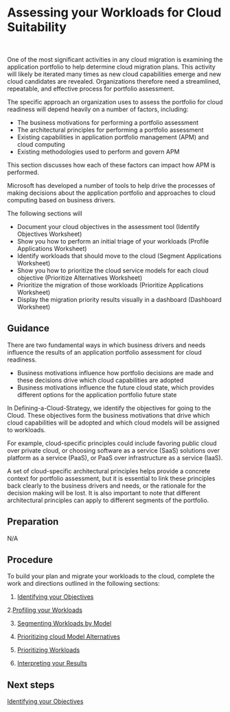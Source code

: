 # Assessing your Workloads for Cloud Suitability
</br>

One of the most significant activities in any cloud migration is examining the application portfolio to help determine cloud migration plans. This activity will likely be iterated many times as new cloud capabilities emerge and new cloud candidates are revealed. Organizations therefore need a streamlined, repeatable, and effective process for portfolio assessment.

The specific approach an organization uses to assess the portfolio for cloud readiness will depend heavily on a number of factors, including:

* The business motivations for performing a portfolio assessment
* The architectural principles for performing a portfolio assessment
* Existing capabilities in application portfolio management (APM) and cloud computing
* Existing methodologies used to perform and govern APM

This section discusses how each of these factors can impact how APM is performed.

Microsoft has developed a number of tools to help drive the processes of making decisions about the application portfolio and approaches to cloud computing based on business drivers. 

The following sections will 
- Document your cloud objectives in the assessment tool (Identify Objectives Worksheet)
- Show you how to perform an initial triage of your workloads (Profile Applications Worksheet)
- Identify workloads that should move to the cloud (Segment Applications Worksheet)
- Show you how to prioritize the cloud service models for each cloud objective (Prioritize Alternatives Worksheet)
- Prioritize the migration of those workloads (Prioritize Applications Worksheet)
- Display the migration priority results visually in a dashboard (Dashboard Worksheet)

## Guidance

There are two fundamental ways in which business drivers and needs influence the results of an application portfolio assessment for cloud readiness.

* Business motivations influence how portfolio decisions are made and these decisions drive which cloud capabilities are 
  adopted
* Business motivations influence the future cloud state, which provides different options for the application portfolio 
  future state

In Defining-a-Cloud-Strategy, we identify the objectives for going to the Cloud.  These objectives form the business motivations that drive which cloud capabilities will be adopted and which cloud models will be assigned to workloads.

For example, cloud-specific principles could include favoring public cloud over private cloud, or choosing software as a service (SaaS) solutions over platform as a service (PaaS), or PaaS over infrastructure as a service (IaaS).

A set of cloud-specific architectural principles helps provide a concrete context for portfolio assessment, but it is essential to link these principles back clearly to the business drivers and needs, or the rationale for the decision making will be lost. It is also important to note that different architectural principles can apply to different segments of the portfolio.

## Preparation

N/A

## Procedure

To build your plan and migrate your workloads to the cloud, complete the work and directions outlined in the following sections:

   1. [Identifying your Objectives](https://github.com/alvarovitta/Planning-Workload-Migration/blob/master/2.1.1.-Identifying-your-Objectives.md)
   
   2.[Profiling your Workloads]( https://github.com/alvarovitta/Planning-Workload-Migration/blob/master/2.1.2-Profiling-your-Workloads.md)
   
   3. [Segmenting Workloads by Model](https://github.com/alvarovitta/Planning-Workload-Migration/blob/master/2.1.3-Segmenting-Workloads-by-Model.md)
   
   4. [Prioritizing cloud Model Alternatives](https://github.com/alvarovitta/Planning-Workload-Migration/blob/master/2.1.4-Prioritizing-Cloud-Model-Alternatives.md)
   
   5. [Prioritizing Workloads](https://github.com/alvarovitta/Planning-Workload-Migration/blob/master/2.1.5-Prioritizing-Workloads.md)
   
   6. [Interpreting your Results](https://github.com/alvarovitta/Planning-Workload-Migration/blob/master/2.1.6-Interpreting-your-Results.md)

## Next steps

[Identifying your Objectives](https://github.com/alvarovitta/Planning-Workload-Migration/blob/master/2.1.1.-Identifying-your-Objectives.md)
